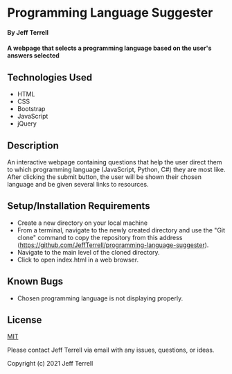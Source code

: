 # Programming Language Suggester

#### By Jeff Terrell

#### A webpage that selects a programming language based on the user's answers selected 

## Technologies Used

* HTML
* CSS
* Bootstrap
* JavaScript
* jQuery

## Description

An interactive webpage containing questions that help the user direct them to which programming language (JavaScript, Python, C#) they are most like. After clicking the submit button, the user will be shown their chosen language and be given several links to resources.

## Setup/Installation Requirements

* Create a new directory on your local machine
* From a terminal, navigate to the newly created directory and use the "Git clone" command to copy the repository from this address (https://github.com/JeffTerrell/programming-language-suggester).
* Navigate to the main level of the cloned directory.
* Click to open index.html in a web browser.


## Known Bugs

* Chosen programming language is not displaying properly.

## License

[MIT](https://opensource.org/licenses/MIT)

Please contact Jeff Terrell via email with any issues, questions, or ideas.

Copyright (c) 2021 Jeff Terrell